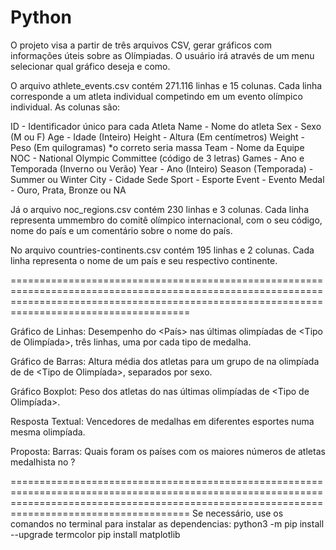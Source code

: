 # Python
O projeto visa a partir de três arquivos CSV, gerar gráficos com informações úteis sobre as Olímpiadas. O usuário irá através de um menu selecionar qual gráfico deseja e como.

O arquivo athlete_events.csv contém 271.116 linhas e 15 colunas. Cada linha corresponde a um atleta individual competindo em um evento olímpico individual. As colunas são:

ID - Identificador único para cada Atleta
Name - Nome do atleta
Sex - Sexo (M ou F)
Age - Idade (Inteiro)
Height - Altura (Em centímetros)
Weight - Peso (Em quilogramas) *o correto seria massa
Team - Nome da Equipe
NOC - National Olympic Committee (código de 3 letras)
Games - Ano e Temporada (Inverno ou Verão)
Year - Ano (Inteiro)
Season (Temporada) - Summer ou Winter
City - Cidade Sede
Sport - Esporte
Event - Evento
Medal - Ouro, Prata, Bronze ou NA

Já o arquivo noc_regions.csv contém 230 linhas e 3 colunas. Cada linha representa ummembro do comitê olímpico internacional, com o seu código, nome do país e um comentário sobre o nome do país.

No arquivo countries-continents.csv contém 195 linhas e 2 colunas. Cada linha representa o
nome de um país e seu respectivo continente.

=================================================================================================================================================================================================

Gráfico de Linhas:
  Desempenho do <País> nas últimas <X> olimpíadas de <Tipo de Olimpíada>, três
linhas, uma por cada tipo de medalha.

Gráfico de Barras:
  Altura média dos atletas para um grupo de <Esportes> na olimpíada de <Ano>
de <Tipo de Olimpíada>, separados por sexo.

Gráfico Boxplot:
  Peso dos atletas do <Esporte> nas últimas <X> olimpíadas de <Tipo de
Olimpíada>.

Resposta Textual:
  Vencedores de medalhas em diferentes esportes numa mesma olimpíada.

Proposta:
  Barras: Quais foram os <X> países com os maiores números de atletas medalhista no <ano> ? 
  
=================================================================================================================================================================================================
Se necessário, use os comandos no terminal para instalar as dependencias:
  python3 -m pip install --upgrade termcolor
  pip install matplotlib
